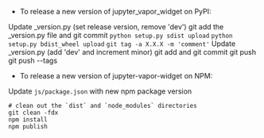 - To release a new version of jupyter_vapor_widget on PyPI:

Update _version.py (set release version, remove 'dev')
git add the _version.py file and git commit
`python setup.py sdist upload`
`python setup.py bdist_wheel upload`
`git tag -a X.X.X -m 'comment'`
Update _version.py (add 'dev' and increment minor)
git add and git commit
git push
git push --tags

- To release a new version of jupyter-vapor-widget on NPM:

Update `js/package.json` with new npm package version

```
# clean out the `dist` and `node_modules` directories
git clean -fdx
npm install
npm publish
```